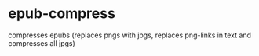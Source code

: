 # epub-compress
compresses epubs (replaces pngs with jpgs, replaces png-links in text and compresses all jpgs)
